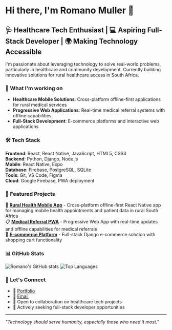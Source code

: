 # Hi there, I'm Romano Muller 👋

## 🩺 Healthcare Tech Enthusiast | 💻 Aspiring Full-Stack Developer | 🌍 Making Technology Accessible

I'm passionate about leveraging technology to solve real-world problems, particularly in healthcare and community development. Currently building innovative solutions for rural healthcare access in South Africa.

### 🔭 What I'm working on
- **Healthcare Mobile Solutions**: Cross-platform offline-first applications for rural medical services
- **Progressive Web Applications**: Real-time medical referral systems with offline capabilities
- **Full-Stack Development**: E-commerce platforms and interactive web applications

### 🛠️ Tech Stack
**Frontend**: React, React Native, JavaScript, HTML5, CSS3  
**Backend**: Python, Django, Node.js  
**Mobile**: React Native, Expo  
**Database**: Firebase, PostgreSQL, SQLite  
**Tools**: Git, VS Code, Figma  
**Cloud**: Google Firebase, PWA deployment

### 🌟 Featured Projects
🏥 **[Rural Health Mobile App](link-to-repo)** - Cross-platform offline-first React Native app for managing mobile health appointments and patient data in rural South Africa  
📋 **[Medical Referral PWA](link-to-repo)** - Progressive Web App with real-time updates and offline capabilities for medical referrals  
🛒 **[E-commerce Platform](link-to-repo)** - Full-stack Django e-commerce solution with shopping cart functionality  

### 📊 GitHub Stats
![Romano's GitHub stats](https://github-readme-stats.vercel.app/api?username=YOUR_USERNAME&show_icons=true&theme=radical)
![Top Languages](https://github-readme-stats.vercel.app/api/top-langs/?username=YOUR_USERNAME&layout=compact&theme=radical)

### 🤝 Let's Connect
- 💼 [Portfolio](https://romano-muller-portfolio.windsurf.build/fullstack_portfolio.html)
- 📧 [Email](mailto:rcmuller25@gmail.com)
- 💬 Open to collaboration on healthcare tech projects
- 🎯 Actively seeking full-stack developer opportunities

---
*"Technology should serve humanity, especially those who need it most."*
